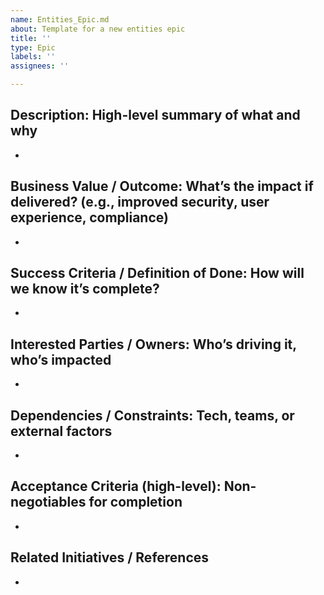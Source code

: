 ```yaml
---
name: Entities_Epic.md
about: Template for a new entities epic
title: ''
type: Epic
labels: ''
assignees: ''

---
```


## Description: High-level summary of what and why
*

## Business Value / Outcome: What’s the impact if delivered? (e.g., improved security, user experience, compliance)
*

## Success Criteria / Definition of Done: How will we know it’s complete?
*

## Interested Parties / Owners: Who’s driving it, who’s impacted
*

## Dependencies / Constraints: Tech, teams, or external factors
*

## Acceptance Criteria (high-level): Non-negotiables for completion
*

## Related Initiatives / References
*
